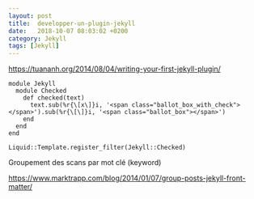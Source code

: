 ```yaml
---
layout: post
title:  developper-un-plugin-jekyll
date:   2018-10-07 08:03:02 +0200
category: Jekyll
tags: [Jekyll]
---
```


<https://tuananh.org/2014/08/04/writing-your-first-jekyll-plugin/>

```
module Jekyll
  module Checked
    def checked(text)
      text.sub(%r{\[x\]}i, '<span class="ballot_box_with_check"></span>').sub(%r{\[\]}i, '<span class="ballot_box"></span>')
    end
  end
end

Liquid::Template.register_filter(Jekyll::Checked)
```

Groupement des scans par mot clé (keyword)

<https://www.marktrapp.com/blog/2014/01/07/group-posts-jekyll-front-matter/>
